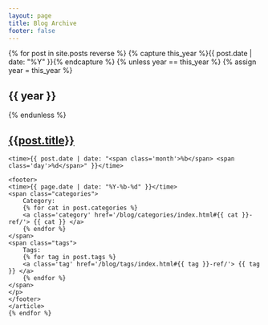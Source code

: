 ```yaml
---
layout: page
title: Blog Archive
footer: false
---
```


<div id="blog-archives">
	{% for post in site.posts reverse %}
	{% capture this_year %}{{ post.date | date: "%Y" }}{% endcapture %}
	{% unless year == this_year %}
	{% assign year = this_year %}
	<h2>{{ year }}</h2>
	{% endunless %}
	<article>
	<h1><a href='{{ post.url }}'>{{post.title}}</a></h1>

	<time>{{ post.date | date: "<span class='month'>%b</span> <span class='day'>%d</span>" }}</time>
	
	<footer>
	<time>{{ page.date | date: "%Y-%b-%d" }}</time>
	<span class="categories">
		Category:
		{% for cat in post.categories %}
		<a class='category' href='/blog/categories/index.html#{{ cat }}-ref/'> {{ cat }} </a>
		{% endfor %}
	</span>
	<span class="tags">
		Tags:
		{% for tag in post.tags %}
		<a class='tag' href='/blog/tags/index.html#{{ tag }}-ref/'> {{ tag }} </a>
		{% endfor %}
	</span>
	</p>
	</footer>
	</article>
	{% endfor %}
</div>
